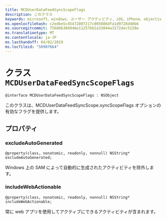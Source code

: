 ```yaml
---
title: MCDUserDataFeedSyncScopeFlags
description: このクラス
keywords: microsoft、windows、ユーザー アクティビティ、iOS、iPhone、objectiveC に接続されているデバイス、プロジェクトのローマ
ms.openlocfilehash: c2edbe5c45472807217c005086dfa1d9728d40b6
ms.sourcegitcommit: 75680b384946e11257bb2a33044a3172dec5220e
ms.translationtype: MT
ms.contentlocale: ja-JP
ms.lasthandoff: 04/02/2019
ms.locfileid: "58907664"
---
```

# <a name="class-mcduserdatafeedsyncscopeflags"></a>クラス `MCDUserDataFeedSyncScopeFlags`

```
@interface MCDUserDataFeedSyncScopeFlags : NSObject
```

このクラスは、MCDUserDataFeedSyncScope.syncScopeFlags オプションの有効なフラグを提供します。

## <a name="properties"></a>プロパティ

### <a name="excludeautogenerated"></a>excludeAutoGenerated

`@property(class, nonatomic, readonly, nonnull) NSString* excludeAutoGenerated;`

Windows 上の SAM によって自動的に生成されたアクティビティを除外します。

### <a name="includewebactionable"></a>includeWebActionable
`@property(class, nonatomic, readonly, nonnull) NSString* includeWebActionable;`

常に web アプリを使用してアクティブにできるアクティビティが含まれます。